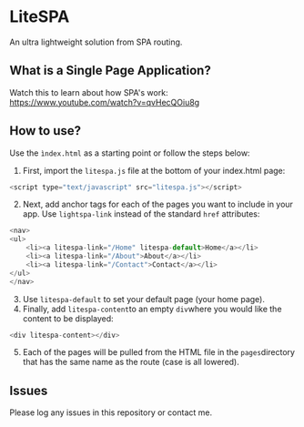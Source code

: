 # LiteSPA
An ultra lightweight solution from SPA routing.

## What is a Single Page Application?
Watch this to learn about how SPA's work: https://www.youtube.com/watch?v=qvHecQOiu8g

## How to use?
Use the `ìndex.html` as a starting point or follow the steps below:
1. First, import the `litespa.js` file at the bottom of your index.html page:
````javascript
<script type="text/javascript" src="litespa.js"></script>
````
2. Next, add anchor tags for each of the pages you want to include in your app. Use `lightspa-link` instead of the standard `href` attributes:
```javascript
<nav>
<ul>
	<li><a litespa-link="/Home" litespa-default>Home</a></li>
	<li><a litespa-link="/About">About</a></li>
	<li><a litespa-link="/Contact">Contact</a></li>
</ul>
</nav>
```
3. Use `litespa-default` to set your default page (your home page).
4. Finally, add `litespa-content`to an empty `div`where you would like the content to be displayed:
```javascript
<div litespa-content></div>
```
5. Each of the pages will be pulled from the HTML file in the `pages`directory that has the same name as the route (case is all lowered).

## Issues
Please log any issues in this repository or contact me.
